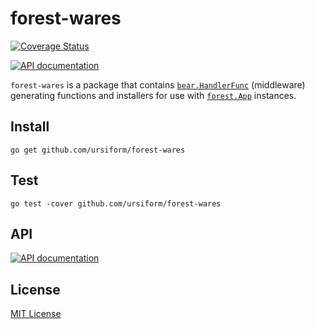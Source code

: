 # forest-wares

[![Coverage Status](https://coveralls.io/repos/github/ursiform/forest-wares/badge.svg?branch=master)](https://coveralls.io/github/ursiform/forest-wares?branch=master)

[![API documentation](https://godoc.org/github.com/ursiform/forest-wares?status.svg)](https://godoc.org/github.com/ursiform/forest-wares)

`forest-wares` is a package that contains
[`bear.HandlerFunc`](https://godoc.org/github.com/ursiform/bear#HandlerFunc)
(middleware) generating functions and installers for use with
[`forest.App`](https://godoc.org/github.com/ursiform/forest#App)
instances.

## Install
    go get github.com/ursiform/forest-wares

## Test
    go test -cover github.com/ursiform/forest-wares

## API

[![API documentation](https://godoc.org/github.com/ursiform/forest-wares?status.svg)](https://godoc.org/github.com/ursiform/forest-wares)

## License
[MIT License](LICENSE)
